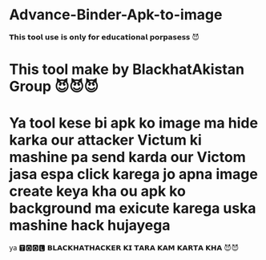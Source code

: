 # Advance-Binder-Apk-to-image
𝗧𝗵𝗶𝘀 𝘁𝗼𝗼𝗹 𝘂𝘀𝗲 𝗶𝘀 𝗼𝗻𝗹𝘆 𝗳𝗼𝗿 𝗲𝗱𝘂𝗰𝗮𝘁𝗶𝗼𝗻𝗮𝗹 𝗽𝗼𝗿𝗽𝗮𝘀𝗲𝘀𝘀 😈

# This tool make by BlackhatAkistan Group 😈😈😈

# Ya tool kese bi apk ko image ma hide karka our attacker Victum ki mashine pa send karda our Victom jasa espa click karega jo apna image create keya kha ou apk ko background ma exicute karega uska mashine hack hujayega 
ya 🆃🅾🅾🅻  𝗕𝗟𝗔𝗖𝗞𝗛𝗔𝗧𝗛𝗔𝗖𝗞𝗘𝗥 𝗞𝗜 𝗧𝗔𝗥𝗔 𝗞𝗔𝗠 𝗞𝗔𝗥𝗧𝗔 𝗞𝗛𝗔 😈😈
